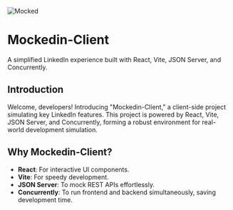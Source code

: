 ![Mocked](https://github.com/willshepp28/Mockedin/assets/28759252/010426da-aa64-41a8-9434-4741fc65b5af)

# Mockedin-Client
A simplified LinkedIn experience built with React, Vite, JSON Server, and Concurrently.

## Introduction

Welcome, developers! Introducing "Mockedin-Client," a client-side project simulating key LinkedIn features. This project is powered by React, Vite, JSON Server, and Concurrently, forming a robust environment for real-world development simulation.

## Why Mockedin-Client?

- **React**: For interactive UI components.
- **Vite**: For speedy development.
- **JSON Server**: To mock REST APIs effortlessly.
- **Concurrently**: To run frontend and backend simultaneously, saving development time.
